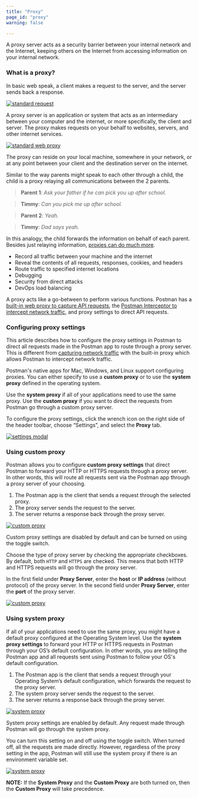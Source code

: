 ```yaml
---
title: "Proxy"
page_id: "proxy"
warning: false

---
```


A proxy server acts as a security barrier between your internal network and the Internet, keeping others on the Internet from accessing information on your internal network.

### What is a proxy?

In basic web speak, a client makes a request to the server, and the server sends back a response.

[![standard request](https://assets.postman.com/postman-docs/proxy.request.png)](https://assets.postman.com/postman-docs/proxy.request.png)

A proxy server is an application or system that acts as an intermediary between your computer and the internet, or more specifically, the client and server. The proxy makes requests on your behalf to websites, servers, and other internet services.

[![standard web proxy](https://assets.postman.com/postman-docs/proxy.standard.png)](https://assets.postman.com/postman-docs/proxy.standard.png)

The proxy can reside on your local machine, somewhere in your network, or at any point between your client and the destination server on the internet.

Similar to the way parents might speak to each other through a child, the child is a proxy relaying all communications between the 2 parents.

> **Parent 1**:  _Ask your father if he can pick you up after school._

> **Timmy**:  _Can you pick me up after school._

> **Parent 2**:  _Yeah._

> **Timmy**:  _Dad says yeah._

In this analogy, the child forwards the information on behalf of each parent. Besides just relaying information, [proxies can do much more](https://en.wikipedia.org/wiki/Proxy_server).

* Record all traffic between your machine and the internet
* Reveal the contents of all requests, responses, cookies, and headers
* Route traffic to specified internet locations
* Debugging
* Security from direct attacks
* DevOps load balancing

A proxy acts like a go-between to perform various functions. Postman has a [built-in web proxy to capture API requests](https://learning.postman.com/docs/postman/sending_api_requests/capturing_http_requests/), the [Postman Interceptor to intercept network traffic](https://learning.postman.com/docs/postman/sending_api_requests/interceptor_extension/), and proxy settings to direct API requests.

### Configuring proxy settings

This article describes how to configure the proxy settings in Postman to direct all requests made in the Postman app to route through a proxy server. This is different from [capturing network traffic](https://learning.postman.com/docs/postman/sending_api_requests/capturing_http_requests/) with the built-in proxy which allows Postman to intercept network traffic. 

Postman's native apps for Mac, Windows, and Linux support configuring proxies. You can either specify to use a **custom proxy** or to use the **system proxy** defined in the operating system.

Use the **system proxy** if all of your applications need to use the same proxy. Use the **custom proxy** if you want to direct the requests from Postman go through a custom proxy server.

To configure the proxy settings, click the wrench icon on the right side of the header toolbar, choose “Settings”, and select the **Proxy** tab.

[![settings modal](https://assets.postman.com/postman-docs/proxy_settings.png)](https://assets.postman.com/postman-docs/proxy_settings.png)

### Using custom proxy

Postman allows you to configure **custom proxy settings** that direct Postman to forward your HTTP or HTTPS requests through a proxy server. In other words, this will route all requests sent via the Postman app through a proxy server of your choosing.

1. The Postman app is the client that sends a request through the selected proxy.
1. The proxy server sends the request to the server.
1. The server returns a response back through the proxy server.

[![custom proxy](https://assets.postman.com/postman-docs/custom.proxy2.png)](https://assets.postman.com/postman-docs/custom.proxy2.png)

Custom proxy settings are disabled by default and can be turned on using the toggle switch.

Choose the type of proxy server by checking the appropriate checkboxes. By default, both `HTTP` and `HTTPS` are checked. This means that both HTTP and HTTPS requests will go through the proxy server.

In the first field under **Proxy Server**, enter the **host** or **IP address** (without protocol) of the proxy server. In the second field under **Proxy Server**, enter the **port** of the proxy server.

[![custom proxy](https://assets.postman.com/postman-docs/proxy_custom.png)](https://assets.postman.com/postman-docs/proxy_custom.png)

### Using system proxy

If all of your applications need to use the same proxy, you might have a default proxy configured at the Operating System level. Use the **system proxy settings** to forward your HTTP or HTTPS requests in Postman through your OS’s default configuration. In other words, you are telling the Postman app and all requests sent using Postman to follow your OS's default configuration.

1. The Postman app is the client that sends a request through your Operating System’s default configuration, which forwards the request to the proxy server.
1. The system proxy server sends the request to the server.
1. The server returns a response back through the proxy server.

[![system proxy](https://assets.postman.com/postman-docs/system-proxy2.png)](https://assets.postman.com/postman-docs/system-proxy2.png)

System proxy settings are enabled by default. Any request made through Postman will go through the system proxy.

You can turn this setting on and off using the toggle switch. When turned off, all the requests are made directly. However, regardless of the proxy setting in the app, Postman will still use the system proxy if there is an environment variable set. 

[![system proxy](https://assets.postman.com/postman-docs/proxy_system.png)](https://assets.postman.com/postman-docs/proxy_system.png)

**NOTE:** If the **System Proxy** and the **Custom Proxy** are both turned on, then the **Custom Proxy** will take precedence.
